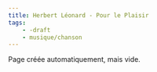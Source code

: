```yaml
---
title: Herbert Léonard - Pour le Plaisir
tags:
    - -draft
    - musique/chanson
---
```


Page créée automatiquement, mais vide.
